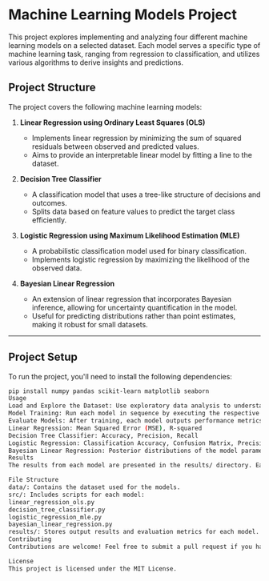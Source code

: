 # Machine Learning Models Project

This project explores implementing and analyzing four different machine learning models on a selected dataset. Each model serves a specific type of machine learning task, ranging from regression to classification, and utilizes various algorithms to derive insights and predictions.

## Project Structure

The project covers the following machine learning models:

1. **Linear Regression using Ordinary Least Squares (OLS)**
   - Implements linear regression by minimizing the sum of squared residuals between observed and predicted values.
   - Aims to provide an interpretable linear model by fitting a line to the dataset.

2. **Decision Tree Classifier**
   - A classification model that uses a tree-like structure of decisions and outcomes.
   - Splits data based on feature values to predict the target class efficiently.

3. **Logistic Regression using Maximum Likelihood Estimation (MLE)**
   - A probabilistic classification model used for binary classification.
   - Implements logistic regression by maximizing the likelihood of the observed data.

4. **Bayesian Linear Regression**
   - An extension of linear regression that incorporates Bayesian inference, allowing for uncertainty quantification in the model.
   - Useful for predicting distributions rather than point estimates, making it robust for small datasets.

---

## Project Setup

To run the project, you'll need to install the following dependencies:

```bash
pip install numpy pandas scikit-learn matplotlib seaborn
Usage
Load and Explore the Dataset: Use exploratory data analysis to understand the data, handle missing values, and preprocess features.
Model Training: Run each model in sequence by executing the respective scripts. Each script includes model training and evaluation steps.
Evaluate Models: After training, each model outputs performance metrics:
Linear Regression: Mean Squared Error (MSE), R-squared
Decision Tree Classifier: Accuracy, Precision, Recall
Logistic Regression: Classification Accuracy, Confusion Matrix, Precision-Recall Curve
Bayesian Linear Regression: Posterior distributions of the model parameters and predictive intervals
Results
The results from each model are presented in the results/ directory. Each model’s effectiveness is evaluated based on the selected metrics. Visualizations are included for easy interpretation.

File Structure
data/: Contains the dataset used for the models.
src/: Includes scripts for each model:
linear_regression_ols.py
decision_tree_classifier.py
logistic_regression_mle.py
bayesian_linear_regression.py
results/: Stores output results and evaluation metrics for each model.
Contributing
Contributions are welcome! Feel free to submit a pull request if you have suggestions or improvements.

License
This project is licensed under the MIT License.
